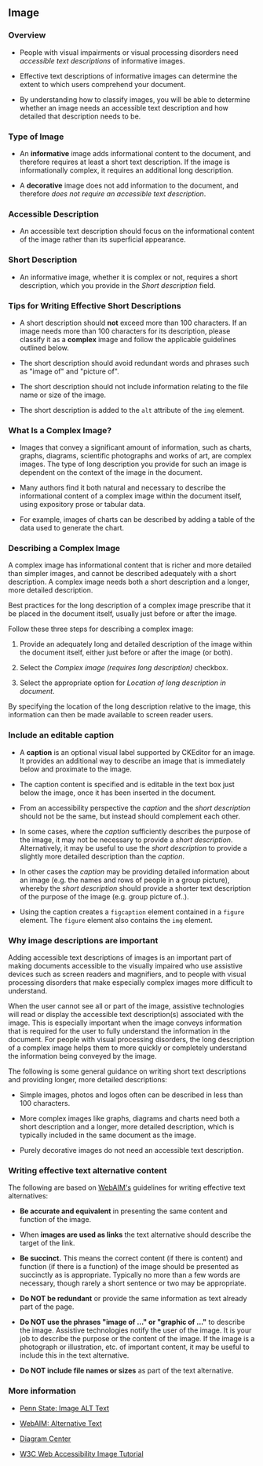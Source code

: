 ## Image

### Overview

* People with visual impairments or visual processing disorders need *accessible text descriptions* of informative images.

* Effective text descriptions of informative images can determine the extent to which users comprehend your document.

* By understanding how to classify images, you will be able to determine whether an image needs an accessible text description and how detailed that description needs to be.

### Type of Image

* An **informative** image adds informational content to the document, and therefore requires at least a short text description. If the image is informationally complex, it requires an additional long description.

* A **decorative** image does not add information to the document, and therefore *does not require an accessible text description*.

### Accessible Description

* An accessible text description should focus on the informational content of the image rather than its superficial appearance.

### Short Description

* An informative image, whether it is complex or not, requires a short description, which you provide in the *Short description* field.

### Tips for Writing Effective Short Descriptions

* A short description should **not** exceed more than 100 characters. If an image needs more than 100 characters for its description, please classify it as a **complex** image and follow the applicable guidelines outlined below.

* The short description should avoid redundant words and phrases such as "image of" and "picture of".

* The short description should not include information relating to the file name or size of the image.

* The short description is added to the `alt` attribute of the `img` element.

### What Is a Complex Image?

* Images that convey a significant amount of information, such as charts, graphs, diagrams, scientific photographs and works of art, are complex images. The type of long description you provide for such an image is dependent on the context of the image in the document.

* Many authors find it both natural and necessary to describe the informational content of a complex image within the document itself, using expository prose or tabular data.

* For example, images of charts can be described by adding a table of the data used to generate the chart.

### Describing a Complex Image

A complex image has informational content that is richer and more detailed than simpler images, and cannot be described adequately with a short description. A complex image needs both a short description and a longer, more detailed description.

Best practices for the long description of a complex image prescribe that it be placed in the document itself, usually just before or after the image.

Follow these three steps for describing a complex image:

1. Provide an adequately long and detailed description of the image within the document itself, either just before or after the image (or both).

1. Select the *Complex image (requires long description)* checkbox.

1. Select the appropriate option for *Location of long description in document*.

By specifying the location of the long description relative to the image, this information can then be made available to screen reader users.

### Include an editable caption

* A **caption** is an optional visual label supported by CKEditor for an image. It provides an additional way to describe an image that is immediately below and proximate to the image.

* The caption content is specified and is editable in the text box just below the image, once it has been inserted in the document.

* From an accessibility perspective the *caption* and the *short description* should not be the same, but instead should complement each other.

* In some cases, where the *caption* sufficiently describes the purpose of the image, it may not be necessary to provide a *short description*. Alternatively, it may be useful to use the *short description* to provide a slightly more detailed description than the *caption*.

* In other cases the *caption* may be providing detailed information about an image (e.g. the names and rows of people in a group picture), whereby the *short description* should provide a shorter text description of the purpose of the image (e.g. group picture of..).

* Using the caption creates a `figcaption` element contained in a `figure` element.  The `figure` element also contains the `img` element.

### Why image descriptions are important

Adding accessible text descriptions of images is an important part of making documents accessible to the visually impaired who use assistive devices such as screen readers and magnifiers, and to people with visual processing disorders that make especially complex images more difficult to understand.

When the user cannot see all or part of the image, assistive technologies will read or display the accessible text description(s) associated with the image. This is especially important when the image conveys information that is required for the user to fully understand the information in the document. For people with visual processing disorders, the long description of a complex image helps them to more quickly or completely understand the information being conveyed by the image.

The following is some general guidance on writing short text descriptions and providing longer, more detailed descriptions:

* Simple images, photos and logos often can be described in less than 100 characters.

* More complex images like graphs, diagrams and charts need both a short description and a longer, more detailed description, which is typically included in the same document as the image.

* Purely decorative images do not need an accessible text description.

### Writing effective text alternative content

The following are based on <a href="https://webaim.org/">WebAIM's</a> guidelines for writing effective text alternatives:

* **Be accurate and equivalent** in presenting the same content and function of the image.

* When **images are used as links** the text alternative should describe the target of the link.

* **Be succinct.** This means the correct content (if there is content) and function (if there is a function) of the image should be presented as succinctly as is appropriate. Typically no more than a few words are necessary, though rarely a short sentence or two may be appropriate.

* **Do NOT be redundant** or provide the same information as text already part of the page.

* **Do NOT use the phrases "image of ..." or "graphic of ..."** to describe the image. Assistive technologies notify the user of the image.  It is your job to describe the purpose or the content of the image.  If the image is a photograph or illustration, etc. of important content, it may be useful to include this in the text alternative.

* **Do NOT include file names or sizes** as part of the text alternative.

### More information

* <a href="http://accessibility.psu.edu/images/alttext/" target="_resource">Penn State: Image ALT Text</a>

* <a href="https://webaim.org/techniques/alttext/" target="_resource">WebAIM: Alternative Text</a>

* <a href="http://diagramcenter.org/" target="_resource">Diagram Center</a>

* <a href="https://www.w3.org/WAI/tutorials/images/">W3C Web Accessibility Image Tutorial</a>
